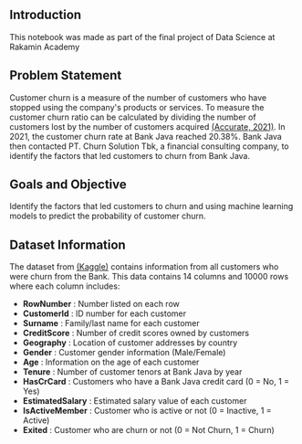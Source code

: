 ## **Introduction**
 This notebook was made as part of the final project of Data Science at Rakamin Academy
 
## **Problem Statement**
 
Customer churn is a measure of the number of customers who have stopped using the company's products or services. To measure the customer churn ratio can be calculated by dividing the number of customers lost by the number of customers acquired [(Accurate, 2021)](https://accurate.id/marketing-manajemen/customer-churn/). In 2021, the customer churn rate at Bank Java reached 20.38%. Bank Java then contacted PT. Churn Solution Tbk, a financial consulting company, to identify the factors that led customers to churn from Bank Java.
 
## Goals and Objective
Identify the factors that led customers to churn and using machine learning models to predict the probability of customer churn.
 
## **Dataset Information**
 
The dataset from [(Kaggle)](https://www.kaggle.com/datasets/adammaus/predicting-churn-for-bank-customers) contains information from all customers who were churn from the Bank.
This data contains 14 columns and 10000 rows where each column includes:

*   **RowNumber** : Number listed on each row
*   **CustomerId** : ID number for each customer
*   **Surname** : Family/last name for each customer
*   **CreditScore** : Number of credit scores owned by customers
*   **Geography** : Location of customer addresses by country
*   **Gender** : Customer gender information (Male/Female)
*   **Age** : Information on the age of each customer
*   **Tenure** : Number of customer tenors at Bank Java by year
*   **HasCrCard** : Customers who have a Bank Java credit card (0 = No, 1 = Yes)
*   **EstimatedSalary** : Estimated salary value of each customer
*   **IsActiveMember** : Customer who is active or not (0 = Inactive, 1 = Active)
*   **Exited** : Customer who are churn or not (0 = Not Churn, 1 = Churn)
